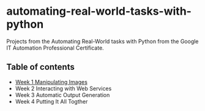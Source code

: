 # automating-real-world-tasks-with-python

Projects from the Automating Real-World tasks with Python from the Google IT Automation Professional Certificate. 

## Table of contents

- [Week 1 Manipulating Images](week1-manipulating-images/week1-notes.md)
- Week 2 Interacting with Web Services
- Week 3 Automatic Output Generation
- Week 4 Putting It All Togther 
